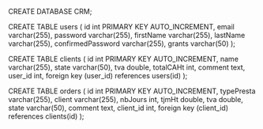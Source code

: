 CREATE DATABASE CRM;

CREATE TABLE users
(
    id int PRIMARY KEY AUTO_INCREMENT, 
    email varchar(255),
    password varchar(255),
    firstName varchar(255),
    lastName varchar(255),
    confirmedPassword varchar(255),
    grants varchar(50)
);

CREATE TABLE clients
(
    id int PRIMARY KEY AUTO_INCREMENT,
    name varchar(255),
    state varchar(50),
    tva double,
    totalCAHt int,
    comment text,
    user_id int,
    foreign key (user_id) references users(id)
);

CREATE TABLE orders
(
    id int PRIMARY KEY AUTO_INCREMENT,
    typePresta varchar(255),
    client varchar(255),
    nbJours int,
    tjmHt double,
    tva double,
    state varchar(50),
    comment text,
    client_id int,
    foreign key (client_id) references clients(id)
);